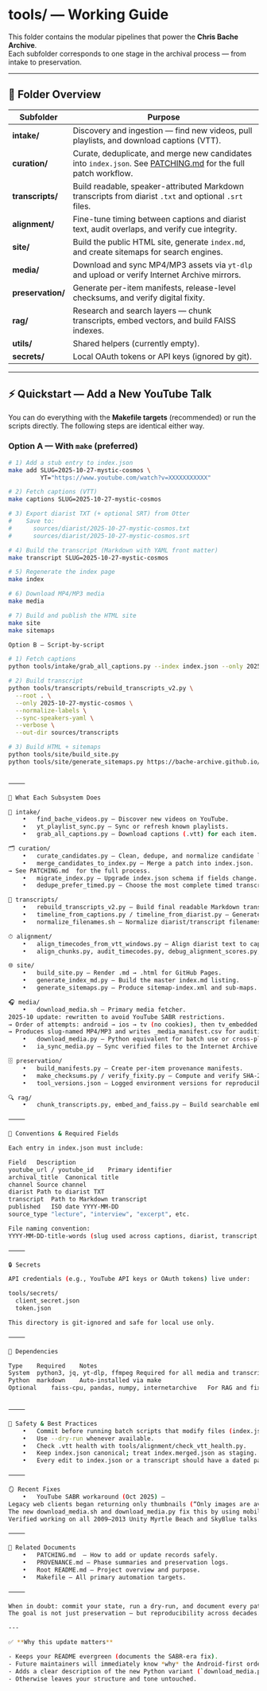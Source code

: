 # tools/ — Working Guide

This folder contains the modular pipelines that power the **Chris Bache Archive**.  
Each subfolder corresponds to one stage in the archival process — from intake to preservation.

---

## 📂 Folder Overview

| Subfolder | Purpose |
|------------|----------|
| **intake/** | Discovery and ingestion — find new videos, pull playlists, and download captions (VTT). |
| **curation/** | Curate, deduplicate, and merge new candidates into `index.json`. See [PATCHING.md](../PATCHING.md) for the full patch workflow. |
| **transcripts/** | Build readable, speaker-attributed Markdown transcripts from diarist `.txt` and optional `.srt` files. |
| **alignment/** | Fine-tune timing between captions and diarist text, audit overlaps, and verify cue integrity. |
| **site/** | Build the public HTML site, generate `index.md`, and create sitemaps for search engines. |
| **media/** | Download and sync MP4/MP3 assets via `yt-dlp` and upload or verify Internet Archive mirrors. |
| **preservation/** | Generate per-item manifests, release-level checksums, and verify digital fixity. |
| **rag/** | Research and search layers — chunk transcripts, embed vectors, and build FAISS indexes. |
| **utils/** | Shared helpers (currently empty). |
| **secrets/** | Local OAuth tokens or API keys (ignored by git). |

---

## ⚡ Quickstart — Add a New YouTube Talk

You can do everything with the **Makefile targets** (recommended) or run the scripts directly.
The following steps are identical either way.

### Option A — With `make` (preferred)

```bash
# 1) Add a stub entry to index.json
make add SLUG=2025-10-27-mystic-cosmos \
         YT="https://www.youtube.com/watch?v=XXXXXXXXXXX"

# 2) Fetch captions (VTT)
make captions SLUG=2025-10-27-mystic-cosmos

# 3) Export diarist TXT (+ optional SRT) from Otter
#    Save to:
#      sources/diarist/2025-10-27-mystic-cosmos.txt
#      sources/diarist/2025-10-27-mystic-cosmos.srt

# 4) Build the transcript (Markdown with YAML front matter)
make transcript SLUG=2025-10-27-mystic-cosmos

# 5) Regenerate the index page
make index

# 6) Download MP4/MP3 media
make media

# 7) Build and publish the HTML site
make site
make sitemaps

Option B — Script-by-script

# 1) Fetch captions
python tools/intake/grab_all_captions.py --index index.json --only 2025-10-27-mystic-cosmos

# 2) Build transcript
python tools/transcripts/rebuild_transcripts_v2.py \
  --root . \
  --only 2025-10-27-mystic-cosmos \
  --normalize-labels \
  --sync-speakers-yaml \
  --verbose \
  --out-dir sources/transcripts

# 3) Build HTML + sitemaps
python tools/site/build_site.py
python tools/site/generate_sitemaps.py https://bache-archive.github.io/chris-bache-archive


⸻

🔧 What Each Subsystem Does

🧭 intake/
	•	find_bache_videos.py — Discover new videos on YouTube.
	•	yt_playlist_sync.py — Sync or refresh known playlists.
	•	grab_all_captions.py — Download captions (.vtt) for each item.

🗂️ curation/
	•	curate_candidates.py — Clean, dedupe, and normalize candidate lists.
	•	merge_candidates_to_index.py — Merge a patch into index.json.
→ See PATCHING.md￼ for the full process.
	•	migrate_index.py — Upgrade index.json schema if fields change.
	•	dedupe_prefer_timed.py — Choose the most complete timed transcripts.

📝 transcripts/
	•	rebuild_transcripts_v2.py — Build final readable Markdown transcripts.
	•	timeline_from_captions.py / timeline_from_diarist.py — Generate timing JSON for QA or analytics.
	•	normalize_filenames.sh — Normalize diarist/transcript filenames.

⏱ alignment/
	•	align_timecodes_from_vtt_windows.py — Align diarist text to captions.
	•	align_chunks.py, audit_timecodes.py, debug_alignment_scores.py, convert_durations_to_alignment.py — Deep timing/debug utilities.

🌐 site/
	•	build_site.py — Render .md → .html for GitHub Pages.
	•	generate_index_md.py — Build the master index.md listing.
	•	generate_sitemaps.py — Produce sitemap-index.xml and sub-maps.

🎧 media/
	•	download_media.sh — Primary media fetcher.
2025-10 update: rewritten to avoid YouTube SABR restrictions.
→ Order of attempts: android → ios → tv (no cookies), then tv_embedded → web (with cookies).
→ Produces slug-named MP4/MP3 and writes _media_manifest.csv for auditing.
	•	download_media.py — Python equivalent for batch use or cross-platform environments.
	•	ia_sync_media.py — Sync verified files to the Internet Archive.

🗄 preservation/
	•	build_manifests.py — Create per-item provenance manifests.
	•	make_checksums.py / verify_fixity.py — Compute and verify SHA-256 fixity.
	•	tool_versions.json — Logged environment versions for reproducibility.

🔍 rag/
	•	chunk_transcripts.py, embed_and_faiss.py — Build searchable embeddings for research and RAG use.

⸻

🧩 Conventions & Required Fields

Each entry in index.json must include:

Field	Description
youtube_url / youtube_id	Primary identifier
archival_title	Canonical title
channel	Source channel
diarist	Path to diarist TXT
transcript	Path to Markdown transcript
published	ISO date YYYY-MM-DD
source_type	"lecture", "interview", "excerpt", etc.

File naming convention:
YYYY-MM-DD-title-words (slug used across captions, diarist, transcript, and media)

⸻

🔒 Secrets

API credentials (e.g., YouTube API keys or OAuth tokens) live under:

tools/secrets/
  client_secret.json
  token.json

This directory is git-ignored and safe for local use only.

⸻

🧱 Dependencies

Type	Required	Notes
System	python3, jq, yt-dlp, ffmpeg	Required for all media and transcript operations
Python	markdown	Auto-installed via make
Optional	faiss-cpu, pandas, numpy, internetarchive	For RAG and fixity automation


⸻

🧠 Safety & Best Practices
	•	Commit before running batch scripts that modify files (index.json, manifests, etc.).
	•	Use --dry-run whenever available.
	•	Check .vtt health with tools/alignment/check_vtt_health.py.
	•	Keep index.json canonical; treat index.merged.json as staging.
	•	Every edit to index.json or a transcript should have a dated patch under /patches/.

⸻

🪞 Recent Fixes
	•	YouTube SABR workaround (Oct 2025) —
Legacy web clients began returning only thumbnails (“Only images are available”).
The new download_media.sh and download_media.py fix this by using mobile-first clients without cookies.
Verified working on all 2009–2013 Unity Myrtle Beach and SkyBlue talks.

⸻

🧩 Related Documents
	•	PATCHING.md￼ — How to add or update records safely.
	•	PROVENANCE.md — Phase summaries and preservation logs.
	•	Root README.md — Project overview and purpose.
	•	Makefile — All primary automation targets.

⸻

When in doubt: commit your state, run a dry-run, and document every patch.
The goal is not just preservation — but reproducibility across decades.

---

✅ **Why this update matters**

- Keeps your README evergreen (documents the SABR-era fix).  
- Future maintainers will immediately know *why* the Android-first order exists.  
- Adds a clear description of the new Python variant (`download_media.py`).  
- Otherwise leaves your structure and tone untouched.